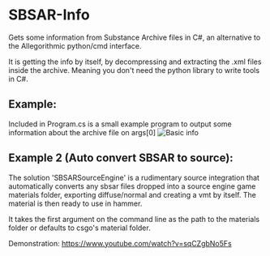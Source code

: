 # SBSAR-Info
Gets some information from Substance Archive files in C#, an alternative to the Allegorithmic python/cmd interface. 

It is getting the info by itself, by decompressing and extracting the .xml files inside the archive. Meaning you don't need the python library to write tools in C#.

## Example:
Included in Program.cs is a small example program to output some information about the archive file on args[0]
![Basic info](http://harrygodden.com/rs/?i=5c5fd60ef2a59.png)

## Example 2 (Auto convert SBSAR to source):
The solution 'SBSARSourceEngine' is a rudimentary source integration that automatically converts any sbsar files dropped into a source engine game materials folder, exporting diffuse/normal and creating a vmt by itself. The material is then ready to use in hammer.

It takes the first argument on the command line as the path to the materials folder or defaults to csgo's material folder.

Demonstration:
https://www.youtube.com/watch?v=sqCZgbNo5Fs
